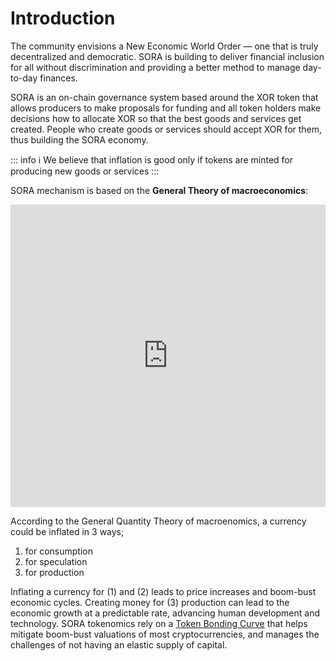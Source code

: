 # Introduction

The community envisions a New Economic World Order — one that is truly decentralized and democratic. SORA is building to deliver financial inclusion for all without discrimination and providing a better method to manage day-to-day finances.

SORA is an on-chain governance system based around the XOR token that allows producers to make proposals for funding and all token holders make decisions how to allocate XOR so that the best goods and services get created. People who create goods or services should accept XOR for them, thus building the SORA economy.

::: info ℹ️
We believe that inflation is good only if tokens are minted for producing new goods or services
:::

SORA mechanism is based on the **General Theory of macroeconomics**:

<iframe width="100%" height="484" src="https://www.youtube.com/embed/KEfdlctvHH4" title="SORA Economic Forum — KEYNOTE: &#39;Disaggregated Quantity Theory of Credit&#39; by Professor Richard Werner" frameborder="0" allow="accelerometer; autoplay; clipboard-write; encrypted-media; gyroscope; picture-in-picture; web-share" allowfullscreen></iframe>

According to the General Quantity Theory of macroenomics, a currency could be inflated in 3 ways;

1. for consumption
2. for speculation
3. for production

Inflating a currency for (1) and (2) leads to price increases and boom-bust economic cycles. Creating money for (3) production can lead to the economic growth at a predictable rate, advancing human development and technology. SORA tokenomics rely on a [Token Bonding Curve](/tbc) that helps mitigate boom-bust valuations of most cryptocurrencies, and manages the challenges of not having an elastic supply of capital.
